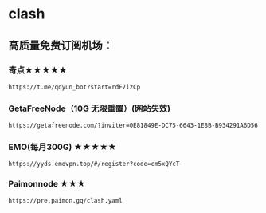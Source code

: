 # clash

## 高质量免费订阅机场：

### 奇点★★★★★
```
https://t.me/qdyun_bot?start=rdF7izCp
```
### GetaFreeNode（10G 无限重置）(网站失效)
```
https://getafreenode.com/?inviter=0E81849E-DC75-6643-1E8B-B934291A6D56
```
### EMO(每月300G) ★★★★★
```
https://yyds.emovpn.top/#/register?code=cm5xQYcT
```
### Paimonnode ★★★
```
https://pre.paimon.gq/clash.yaml
```

